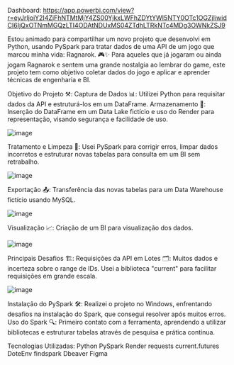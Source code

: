 Dashboard: https://app.powerbi.com/view?r=eyJrIjoiY2I4ZjFhNTMtMjY4ZS00YjkxLWFhZDYtYWI5NTY0OTc1OGZjIiwidCI6IjQxOTNmMGQzLTI4ODAtNDUxMS04ZTdhLTRkNTc4MDg3OWNkZSJ9

Estou animado para compartilhar um novo projeto que desenvolvi em Python, usando PySpark para tratar dados de uma API de um jogo que marcou minha vida: Ragnarok. 🎮✨
Para aqueles que já jogaram ou ainda jogam Ragnarok e sentem uma grande nostalgia ao lembrar do game, este projeto tem como objetivo coletar dados do jogo e aplicar e aprender técnicas de engenharia e BI.

Objetivo do Projeto ⚒:
Captura de Dados 📊: Utilizei Python para requisitar dados da API e estruturá-los em um DataFrame.
Armazenamento 💾: Inserção do DataFrame em um Data Lake fictício e uso do Render para representação, visando segurança e facilidade de uso.

![image](https://github.com/user-attachments/assets/67593867-5ca1-4e48-854f-ad2bb4789d9c)


Tratamento e Limpeza 🧹: Usei PySpark para corrigir erros, limpar dados incorretos e estruturar novas tabelas para consulta em um BI sem retrabalho.

![image](https://github.com/user-attachments/assets/190f835d-42e5-48c0-bc7b-b8a6e75e8e9b)

Exportação 📤: Transferência das novas tabelas para um Data Warehouse fictício usando MySQL.

![image](https://github.com/user-attachments/assets/b9b800e9-5e46-42f0-8b25-b29354d90f7a)


Visualização 📈: Criação de um BI para visualização dos dados.

![image](https://github.com/user-attachments/assets/9dcddd1c-425a-4ab7-b649-ab72a1f7484e)


Principais Desafios 🏗:
Requisições da API em Lotes 🗂️: Muitos dados e incerteza sobre o range de IDs. Usei a biblioteca "current" para facilitar requisições em grande escala.

![image](https://github.com/user-attachments/assets/f3bce3f2-9561-441e-8c29-07a5059cc504)


Instalação do PySpark 🛠️: Realizei o projeto no Windows, enfrentando desafios na instalação do Spark, que consegui resolver após muitos erros.
Uso do Spark 🔍: Primeiro contato com a ferramenta, aprendendo a utilizar bibliotecas e estruturar tabelas através de pesquisa e prática contínua.


Tecnologias Utilizadas:
Python
PySpark
Render
requests
current.futures
DoteEnv
findspark
Dbeaver
Figma

